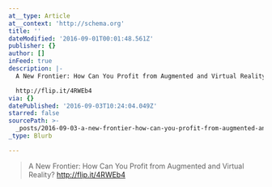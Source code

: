 ```yaml
---
at__type: Article
at__context: 'http://schema.org'
title: ''
dateModified: '2016-09-01T00:01:48.561Z'
publisher: {}
author: []
inFeed: true
description: |-
  A New Frontier: How Can You Profit from Augmented and Virtual Reality?

  http://flip.it/4RWEb4
via: {}
datePublished: '2016-09-03T10:24:04.049Z'
starred: false
sourcePath: >-
  _posts/2016-09-03-a-new-frontier-how-can-you-profit-from-augmented-and-virtua.md
_type: Blurb

---
```

> A New Frontier: How Can You Profit from Augmented and Virtual Reality?
> http://flip.it/4RWEb4